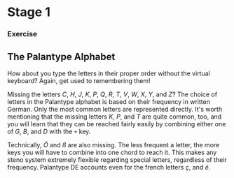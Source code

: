 # Stage 1

### Exercise #

## The Palantype Alphabet

How about you type the letters in their proper order without the virtual keyboard?
Again, get used to remembering them!

<!--separator-->

Missing the letters *C*, *H*, *J*, *K*, *P*, *Q*, *R*, *T*, *V*, *W*, *X*, *Y*, and *Z*?
The choice of letters in the Palantype alphabet is based on their frequency in written German.
Only the most common letters are represented directly.
It's worth mentioning that the missing letters *K*, *P*, and *T* are quite common, too,
and you will learn that they can be reached fairly easily by combining either one of *G*, *B*, and *D* with the `+` key.

Technically, *Ö* and *ß* are also missing.
The less frequent a letter, the more keys you will have to combine into one chord to reach it.
This makes any steno system extremely flexible regarding special letters, regardless of their frequency.
Palantype DE accounts even for the french letters *ç*, and *é*.
